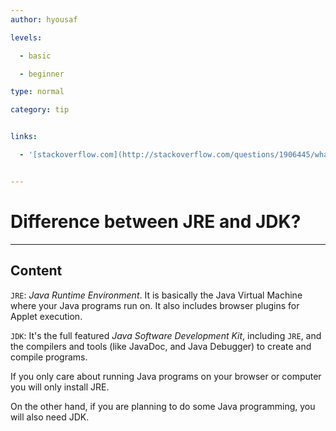 ```yaml
---
author: hyousaf

levels:

  - basic

  - beginner

type: normal

category: tip


links:

  - '[stackoverflow.com](http://stackoverflow.com/questions/1906445/what-is-the-difference-between-jdk-and-jre){website}'


---
```


# Difference between JRE and JDK?

---
## Content

`JRE`: *Java Runtime Environment*. It is basically the Java Virtual Machine where your Java programs run on. It also includes browser plugins for Applet execution. 

`JDK`: It's the full featured *Java Software Development Kit*, including `JRE`, and the compilers and tools (like JavaDoc, and Java Debugger) to create and compile programs.

If you only care about running Java programs on your browser or computer you will only install JRE.

On the other hand, if you are planning to do some Java programming, you will also need JDK.

